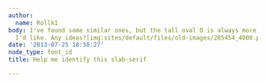 ```yaml
---
author:
  name: Rollk1
body: I've found some similar ones, but the tall oval O is always more round than
  I'd like. Any ideas?[img:sites/default/files/old-images/285454_4000.png]
date: '2013-07-25 18:38:27'
node_type: font_id
title: Help me identify this slab-serif

---
```

